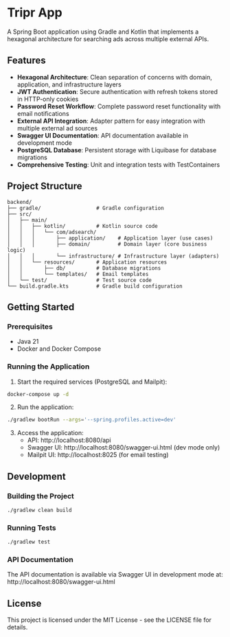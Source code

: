 # Tripr App

A Spring Boot application using Gradle and Kotlin that implements a hexagonal architecture for searching ads across multiple external APIs.

## Features

- **Hexagonal Architecture**: Clean separation of concerns with domain, application, and infrastructure layers
- **JWT Authentication**: Secure authentication with refresh tokens stored in HTTP-only cookies
- **Password Reset Workflow**: Complete password reset functionality with email notifications
- **External API Integration**: Adapter pattern for easy integration with multiple external ad sources
- **Swagger UI Documentation**: API documentation available in development mode
- **PostgreSQL Database**: Persistent storage with Liquibase for database migrations
- **Comprehensive Testing**: Unit and integration tests with TestContainers

## Project Structure

```
backend/
├── gradle/                  # Gradle configuration
├── src/
│   ├── main/
│   │   ├── kotlin/          # Kotlin source code
│   │   │   └── com/adsearch/
│   │   │       ├── application/    # Application layer (use cases)
│   │   │       ├── domain/         # Domain layer (core business logic)
│   │   │       └── infrastructure/ # Infrastructure layer (adapters)
│   │   └── resources/       # Application resources
│   │       ├── db/          # Database migrations
│   │       └── templates/   # Email templates
│   └── test/                # Test source code
└── build.gradle.kts         # Gradle build configuration
```

## Getting Started

### Prerequisites

- Java 21
- Docker and Docker Compose

### Running the Application

1. Start the required services (PostgreSQL and Mailpit):

```bash
docker-compose up -d
```

2. Run the application:

```bash
./gradlew bootRun --args='--spring.profiles.active=dev'
```

3. Access the application:
   - API: http://localhost:8080/api
   - Swagger UI: http://localhost:8080/swagger-ui.html (dev mode only)
   - Mailpit UI: http://localhost:8025 (for email testing)

## Development

### Building the Project

```bash
./gradlew clean build
```

### Running Tests

```bash
./gradlew test
```

### API Documentation

The API documentation is available via Swagger UI in development mode at:
http://localhost:8080/swagger-ui.html

## License

This project is licensed under the MIT License - see the LICENSE file for details.
